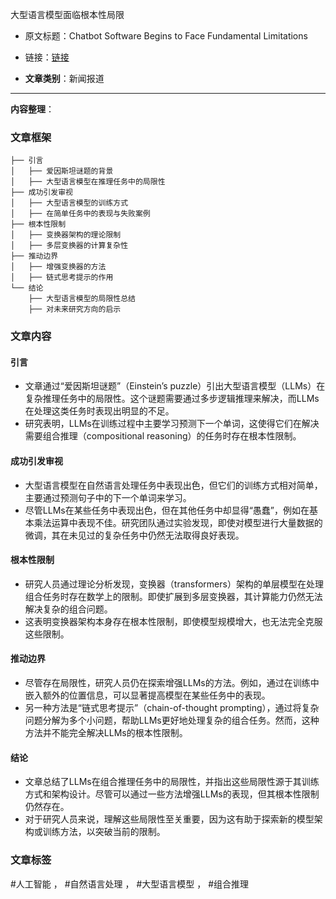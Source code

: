 大型语言模型面临根本性局限  
  - 原文标题：Chatbot Software Begins to Face Fundamental Limitations  
  - 链接：[链接](https://www.quantamagazine.org/chatbot-software-begins-to-face-fundamental-limitations-20250131/?mc_cid=440142d5f5&mc_eid=49edf04b1c  )

- **文章类别**：新闻报道  

---

**内容整理**：

### 文章框架
```
├── 引言
│   ├── 爱因斯坦谜题的背景
│   ├── 大型语言模型在推理任务中的局限性
├── 成功引发审视
│   ├── 大型语言模型的训练方式
│   ├── 在简单任务中的表现与失败案例
├── 根本性限制
│   ├── 变换器架构的理论限制
│   ├── 多层变换器的计算复杂性
├── 推动边界
│   ├── 增强变换器的方法
│   ├── 链式思考提示的作用
└── 结论
    ├── 大型语言模型的局限性总结
    ├── 对未来研究方向的启示
```

### 文章内容
#### 引言
- 文章通过“爱因斯坦谜题”（Einstein’s puzzle）引出大型语言模型（LLMs）在复杂推理任务中的局限性。这个谜题需要通过多步逻辑推理来解决，而LLMs在处理这类任务时表现出明显的不足。
- 研究表明，LLMs在训练过程中主要学习预测下一个单词，这使得它们在解决需要组合推理（compositional reasoning）的任务时存在根本性限制。

#### 成功引发审视
- 大型语言模型在自然语言处理任务中表现出色，但它们的训练方式相对简单，主要通过预测句子中的下一个单词来学习。
- 尽管LLMs在某些任务中表现出色，但在其他任务中却显得“愚蠢”，例如在基本乘法运算中表现不佳。研究团队通过实验发现，即使对模型进行大量数据的微调，其在未见过的复杂任务中仍然无法取得良好表现。

#### 根本性限制
- 研究人员通过理论分析发现，变换器（transformers）架构的单层模型在处理组合任务时存在数学上的限制。即使扩展到多层变换器，其计算能力仍然无法解决复杂的组合问题。
- 这表明变换器架构本身存在根本性限制，即使模型规模增大，也无法完全克服这些限制。

#### 推动边界
- 尽管存在局限性，研究人员仍在探索增强LLMs的方法。例如，通过在训练中嵌入额外的位置信息，可以显著提高模型在某些任务中的表现。
- 另一种方法是“链式思考提示”（chain-of-thought prompting），通过将复杂问题分解为多个小问题，帮助LLMs更好地处理复杂的组合任务。然而，这种方法并不能完全解决LLMs的根本性限制。

#### 结论
- 文章总结了LLMs在组合推理任务中的局限性，并指出这些局限性源于其训练方式和架构设计。尽管可以通过一些方法增强LLMs的表现，但其根本性限制仍然存在。
- 对于研究人员来说，理解这些局限性至关重要，因为这有助于探索新的模型架构或训练方法，以突破当前的限制。

### 文章标签
#人工智能 ， #自然语言处理 ， #大型语言模型 ， #组合推理